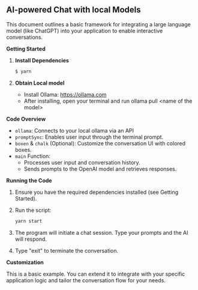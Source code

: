 ## AI-powered Chat with local Models

This document outlines a basic framework for integrating a large language model (like ChatGPT) into your application to enable interactive conversations.

**Getting Started**

1. **Install Dependencies**

   ```bash
   $ yarn
   ```

2. **Obtain Local model**
   - Install Ollama: https://ollama.com
   - After installing, open your terminal and run ollama pull <name of the model\>

**Code Overview**

- `ollama`: Connects to your local ollama via an API
- `promptSync`: Enables user input through the terminal prompt.
- `boxen` & `chalk` (Optional): Customize the conversation UI with colored boxes.
- `main` Function:
  - Processes user input and conversation history.
  - Sends prompts to the OpenAI model and retrieves responses.

**Running the Code**

1. Ensure you have the required dependencies installed (see Getting Started).
2. Run the script:

   ```bash
   yarn start
   ```

3. The program will initiate a chat session. Type your prompts and the AI will respond.
4. Type "exit" to terminate the conversation.

**Customization**

This is a basic example. You can extend it to integrate with your specific application logic and tailor the conversation flow for your needs.
